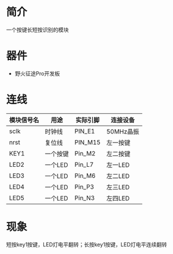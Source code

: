 # 简介

一个按键长短按识别的模块

# 器件

- 野火征途Pro开发板

# 连线

| 模块信号名 | 用途 | 实际引脚 |连接设备|
| --- | --- | --- |---|
| sclk | 时钟线 | PIN_E1 |50MHz晶振|
| nrst | 复位线 | PIN_M15 |左一按键|
| KEY1 | 一个按键 | Pin_M2 | 左二按键 |
| LED2 | 一个LED | Pin_L7 | 左一LED |
| LED3 | 一个LED | Pin_M6 | 左二LED |
| LED4 | 一个LED | Pin_P3 | 左三LED |
| LED5 | 一个LED | Pin_N3 | 左四LED |

# 现象

短按key1按键，LED灯电平翻转；长按key1按键，LED灯电平连续翻转